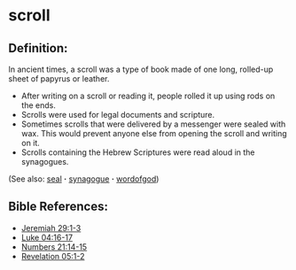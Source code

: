 # scroll #

## Definition: ##

In ancient times, a scroll was a type of book made of one long, rolled-up sheet of papyrus or leather.

* After writing on a scroll or reading it, people rolled it up using rods on the ends.
* Scrolls were used for legal documents and scripture.
* Sometimes scrolls that were delivered by a messenger were sealed with wax. This would prevent anyone else from opening the scroll and writing on it.
* Scrolls containing the Hebrew Scriptures were read aloud in the synagogues.

(See also: [seal](../other/seal.md) **·** [synagogue](../other/synagogue.md) **·** [wordofgod](../kt/wordofgod.md))

## Bible References: ##

* [Jeremiah 29:1-3](https://door43.org/en/bible/notes/jer/29/01)
* [Luke 04:16-17](https://door43.org/en/bible/notes/luk/04/16)
* [Numbers 21:14-15](https://door43.org/en/bible/notes/num/21/14)
* [Revelation 05:1-2](https://door43.org/en/bible/notes/rev/05/01)
